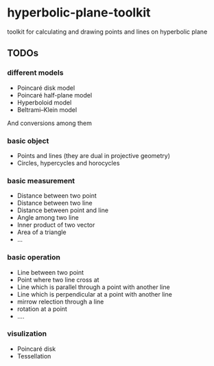 # hyperbolic-plane-toolkit
toolkit for calculating and drawing points and lines on hyperbolic plane

## TODOs

### different models

* Poincaré disk model
* Poincaré half-plane model 
* Hyperboloid model
* Beltrami–Klein model

And conversions among them

### basic object

* Points and lines (they are dual in projective geometry)
* Circles, hypercycles and horocycles

### basic measurement

* Distance between two point
* Distance between two line
* Distance between point and line
* Angle among two line
* Inner product of two vector
* Area of a triangle
* ...

### basic operation

* Line between two point
* Point where two line cross at 
* Line which is parallel through a point with another line
* Line which is perpendicular at a point with another line
* mirrow relection through a line
* rotation at a point
* ....

### visulization

* Poincaré disk
* Tessellation


